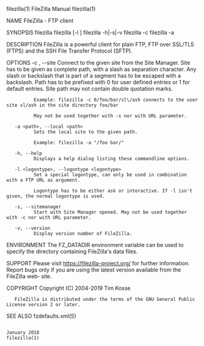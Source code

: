 filezilla(1)                                                              FileZilla Manual                                                              filezilla(1)

NAME
       FileZilla - FTP client

SYNOPSIS
       filezilla
       filezilla [-l <logontype>] <FTP URL>
       filezilla -h|-s|-v
       filezilla -c <site>
       filezilla -a <path>

DESCRIPTION
       FileZilla is a powerful client for plain FTP, FTP over SSL/TLS (FTPS) and the SSH File Transfer Protocol (SFTP).

OPTIONS
       -c <site>, --site <site>
              Connect  to the given site from the Site Manager.  Site has to be given as complete path, with a slash as separation character. Any slash or backslash
              that is part of a segment has to be escaped with a backslash. Path has to be prefixed with 0 for user defined entries or 1 for default  entries.  Site
              path may not contain double quotation marks.

              Example: filezilla -c 0/foo/bar/sl\/ash connects to the user site sl/ash in the site directory foo/bar

              May not be used together with -s nor with URL parameter.

       -a <path>, --local <path>
              Sets the local site to the given path.

              Example: filezilla -a "/foo bar/"

       -h, --help
              Displays a help dialog listing these commandline options.

       -l <logontype>, --logontype <logontype>
              Set a special logontype, can only be used in combination with a FTP URL as argument.

              Logontype has to be either ask or interactive. If -l isn't given, the normal logontype is used.

       -s, --sitemanager
              Start with Site Manager opened. May not be used together with -c nor with URL parameter.

       -v, --version
              Display version number of FileZilla.

ENVIRONMENT
       The FZ_DATADIR environment variable can be used to specify the directory containing FileZilla's data files.

SUPPORT
       Please  visit  https://filezilla-project.org/ for further information. Report bugs only if you are using the latest version available from the FileZilla web‐
       site.

COPYRIGHT
       Copyright (C) 2004-2019  Tim Kosse

       FileZilla is distributed under the terms of the GNU General Public License version 2 or later.

SEE ALSO
       fzdefaults.xml(5)

                                                                            January 2018                                                                filezilla(1)
